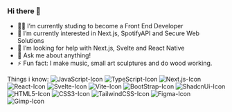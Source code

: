 ### Hi there 👋

- 👨‍💻 I’m currently studing to become a Front End Developer
- 🌱 I’m currently interested in Next.js, SpotifyAPI and Secure Web Solutions
- 🤔 I’m looking for help with Next.js, Svelte and React Native
- 💬 Ask me about anything!
- ⚡ Fun fact: I make music, small art sculptures and do wood working.

Things i know: 
![JavaScript-Icon](https://img.shields.io/badge/JavaScript-323330?style=for-the-badge&logo=javascript&logoColor=F7DF1E)
![TypeScript-Icon](https://img.shields.io/badge/TypeScript-007ACC?style=for-the-badge&logo=typescript&logoColor=white)
![Next.js-Icon](https://img.shields.io/badge/next%20js-000000?style=for-the-badge&logo=nextdotjs&logoColor=white)
![React-Icon](https://img.shields.io/badge/React-20232A?style=for-the-badge&logo=react&logoColor=61DAFB)
![Svelte-Icon](https://img.shields.io/badge/Svelte-4A4A55?style=for-the-badge&logo=svelte&logoColor=FF3E00)
![Vite-Icon](https://img.shields.io/badge/Vite-B73BFE?style=for-the-badge&logo=vite&logoColor=FFD62E)
![BootStrap-Icon](https://img.shields.io/badge/Bootstrap-563D7C?style=for-the-badge&logo=bootstrap&logoColor=white)
![ShadcnUi-Icon](https://img.shields.io/badge/shadcn%2Fui-000000?style=for-the-badge&logo=shadcnui&logoColor=white)
![HTML5-Icon](https://img.shields.io/badge/HTML5-E34F26?style=for-the-badge&logo=html5&logoColor=white)
![CSS3-Icon](https://img.shields.io/badge/CSS3-1572B6?style=for-the-badge&logo=css3&logoColor=white)
![TailwindCSS-Icon](https://img.shields.io/badge/Tailwind_CSS-38B2AC?style=for-the-badge&logo=tailwind-css&logoColor=white)
![Figma-Icon](https://img.shields.io/badge/Figma-F24E1E?style=for-the-badge&logo=figma&logoColor=white)
![Gimp-Icon](https://img.shields.io/badge/gimp-5C5543?style=for-the-badge&logo=gimp&logoColor=white
)
